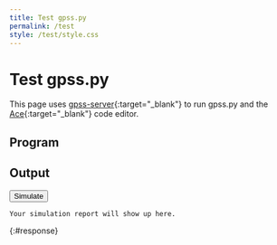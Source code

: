 ```yaml
---
title: Test gpss.py
permalink: /test
style: /test/style.css
---
```


# Test gpss.py
This page uses [gpss-server][gpss-server]{:target="_blank"} to run
gpss.py and the [Ace][ace]{:target="_blank"} code editor.

## Program

<div class="editor-container">
  <div id="editor" class="editor"></div>
</div>

## Output

<button id="simulateBtn">Simulate</button>

~~~
Your simulation report will show up here.
~~~
{:#response}

<script src="{{ '/test/ace/ace.js' | relative_url }}" type="text/javascript" charset="utf-8"></script>
<script src="{{ '/test/script.js' | relative_url }}" type="text/javascript" charset="utf-8"></script>

[gpss-server]: https://github.com/martendo/gpss-server
[ace]: https://ace.c9.io
